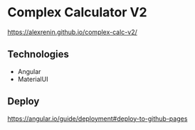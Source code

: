 # Complex Calculator V2

https://alexrenin.github.io/complex-calc-v2/

## Technologies

* Angular
* MaterialUI 


## Deploy

https://angular.io/guide/deployment#deploy-to-github-pages
